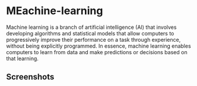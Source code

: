 # MEachine-learning

Machine learning is a branch of artificial intelligence (AI) that involves developing algorithms and statistical models that allow computers to progressively improve their performance on a task through experience, without being explicitly programmed. In essence, machine learning enables computers to learn from data and make predictions or decisions based on that learning.


## Screenshots










